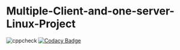 # Multiple-Client-and-one-server-Linux-Project

![cppcheck](https://github.com/99002500/Multiple-Client-and-one-server-Linux-Project/workflows/cppcheck/badge.svg)  [![Codacy Badge](https://app.codacy.com/project/badge/Grade/d8424dd8c39e41bd9ec0b073b61c7cbf)](https://www.codacy.com/gh/99002500/Multiple-Client-and-one-server-Linux-Project/dashboard?utm_source=github.com&amp;utm_medium=referral&amp;utm_content=99002500/Multiple-Client-and-one-server-Linux-Project&amp;utm_campaign=Badge_Grade)
